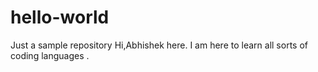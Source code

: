 # hello-world
Just a sample repository
Hi,Abhishek here. I am here to learn all sorts of coding languages .
